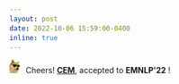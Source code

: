 ```yaml
---
layout: post
date: 2022-10-06 15:59:00-0400
inline: true
---
```


<img src="https://github.com/dedekinds/dedekinds.github.io/raw/main/_pages/cool-doge.gif" width="25"> Cheers! <strong>[CEM](https://dedekinds.github.io/)</strong>,
 accepted to <b>EMNLP'22</b> ! 
